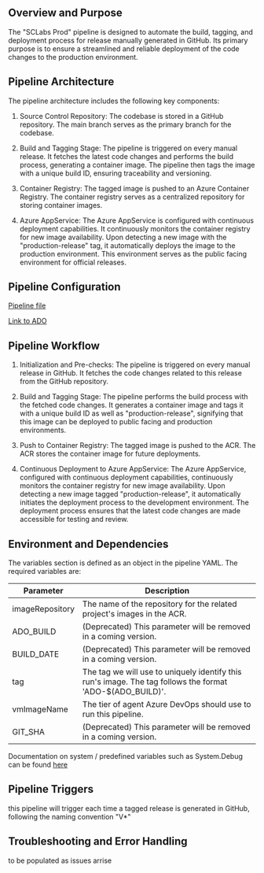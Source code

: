 ## Overview and Purpose

The "SCLabs Prod" pipeline is designed to automate the build, tagging, and deployment process for release manually generated in GitHub. Its primary purpose is to ensure a streamlined and reliable deployment of the code changes to the production environment.

## Pipeline Architecture

The pipeline architecture includes the following key components:

1. Source Control Repository: The codebase is stored in a GitHub repository. The main branch serves as the primary branch for the codebase.

2. Build and Tagging Stage: The pipeline is triggered on every manual release. It fetches the latest code changes and performs the build process, generating a container image. The pipeline then tags the image with a unique build ID, ensuring traceability and versioning.

3. Container Registry: The tagged image is pushed to an Azure Container Registry. The container registry serves as a centralized repository for storing container images.

4. Azure AppService: The Azure AppService is configured with continuous deployment capabilities. It continuously monitors the container registry for new image availability. Upon detecting a new image with the "production-release" tag, it automatically deploys the image to the production environment. This environment serves as the public facing environment for official releases.

## Pipeline Configuration

[Pipeline file](../prod-azure-pipelines.yml)

[Link to ADO](https://dev.azure.com/VP-BD/ENDC-DECD-Builds/_build?definitionId=90&_a=summary)


## Pipeline Workflow

1. Initialization and Pre-checks:
    The pipeline is triggered on every manual release in GitHub.
    It fetches the code changes related to this release from the GitHub repository.

2. Build and Tagging Stage:
    The pipeline performs the build process with the fetched code changes.
    It generates a container image and tags it with a unique build ID as well as "production-release", signifying that this image can be deployed to public facing and production environments.

3. Push to Container Registry:
    The tagged image is pushed to the ACR.
    The ACR stores the container image for future deployments.

4. Continuous Deployment to Azure AppService:
    The Azure AppService, configured with continuous deployment capabilities, continuously monitors the container registry for new image availability.
    Upon detecting a new image tagged "production-release", it automatically initiates the deployment process to the development environment.
    The deployment process ensures that the latest code changes are made accessible for testing and review.

## Environment and Dependencies
The variables section is defined as an object in the pipeline YAML. The required variables are:

| Parameter          | Description                                                                                                                  |
|--------------------|------------------------------------------------------------------------------------------------------------------------------|
| imageRepository    | The name of the repository for the related project's images in the ACR.                                                      |
| ADO_BUILD          | (Deprecated) This parameter will be removed in a coming version.                                                            |
| BUILD_DATE         | (Deprecated) This parameter will be removed in a coming version.                                                            |
| tag                | The tag we will use to uniquely identify this run's image. The tag follows the format 'ADO-$(ADO_BUILD)'.                    |
| vmImageName        | The tier of agent Azure DevOps should use to run this pipeline.                                                             |
| GIT_SHA            | (Deprecated) This parameter will be removed in a coming version.                                                            |

  Documentation on system / predefined variables such as System.Debug can be found [here](https://learn.microsoft.com/en-us/azure/devops/pipelines/build/variables?view=azure-devops&tabs=yaml)


## Pipeline Triggers
this pipeline will trigger each time a tagged release is generated in GitHub, following the naming convention "V*"

## Troubleshooting and Error Handling
to be populated as issues arrise
